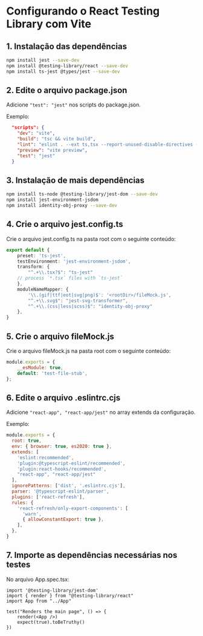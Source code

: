 # Configurando o React Testing Library com Vite

## 1. Instalação das dependências

```bash
npm install jest --save-dev
npm install @testing-library/react --save-dev
npm install ts-jest @types/jest --save-dev
```

## 2. Edite o arquivo package.json

Adicione `"test": "jest"` nos scripts do package.json.

Exemplo:

```json
  "scripts": {
    "dev": "vite",
    "build": "tsc && vite build",
    "lint": "eslint . --ext ts,tsx --report-unused-disable-directives --max-warnings 0",
    "preview": "vite preview",
    "test": "jest"
  }
```

## 3. Instalação de mais dependências

```bash
npm install ts-node @testing-library/jest-dom --save-dev
npm install jest-environment-jsdom
npm install identity-obj-proxy --save-dev
```

## 4. Crie o arquivo jest.config.ts

Crie o arquivo jest.config.ts na pasta root com o seguinte conteúdo:

```ts
export default {
    preset: 'ts-jest',
    testEnvironment: 'jest-environment-jsdom',
    transform: {
        "^.+\\.tsx?$": "ts-jest" 
    // process `*.tsx` files with `ts-jest`
    },
    moduleNameMapper: {
        '\\.(gif|ttf|eot|svg|png)$': '<rootDir>/fileMock.js',
        "^.+\\.svg$": "jest-svg-transformer",
        "^.+\\.(css|less|scss)$": "identity-obj-proxy"
    },
}
```

## 5. Crie o arquivo fileMock.js

Crie o arquivo fileMock.js na pasta root com o seguinte conteúdo:

```js
module.exports = {
    __esModule: true,
    default: 'test-file-stub',
};
```

## 6. Edite o arquivo .eslintrc.cjs

Adicione `"react-app", "react-app/jest"` no array extends da configuração.

Exemplo:

```js
module.exports = {
  root: true,
  env: { browser: true, es2020: true },
  extends: [
    'eslint:recommended',
    'plugin:@typescript-eslint/recommended',
    'plugin:react-hooks/recommended',
    "react-app", "react-app/jest"
  ],
  ignorePatterns: ['dist', '.eslintrc.cjs'],
  parser: '@typescript-eslint/parser',
  plugins: ['react-refresh'],
  rules: {
    'react-refresh/only-export-components': [
      'warn',
      { allowConstantExport: true },
    ],
  },
}
```

## 7. Importe as dependências necessárias nos testes

No arquivo App.spec.tsx:

```tsx
import '@testing-library/jest-dom'
import { render } from "@testing-library/react"
import App from "../App"

test("Renders the main page", () => {
    render(<App />)
    expect(true).toBeTruthy()
})
```


